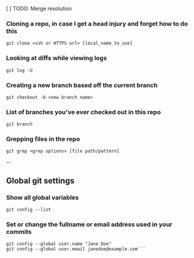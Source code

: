 [ ] TODO: Merge resolution

### Cloning a repo, in case I get a head injury and forget how to do this
```git clone <ssh or HTTPS url> [local_name_to_use]```


### Looking at diffs while viewing logs
```git log -U```


### Creating a new branch based off the current branch
```git checkout -b <new branch name>```


### List of branches you've ever checked out in this repo
```git branch```


### Grepping files in the repo
```git grep <grep options> [file path/pattern]```

--
## Global git settings

### Show all global variables
```git config --list```


### Set or change the fullname or email address used in your commits
```
git config --global user.name "Jane Doe"
git config --global user.email janedoe@example.com```

